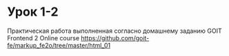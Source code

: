 # Урок 1-2

Практическая работа выполненная согласно домашнему заданию GOIT Frontend 2 Online course https://github.com/goit-fe/markup_fe2o/tree/master/html_01
